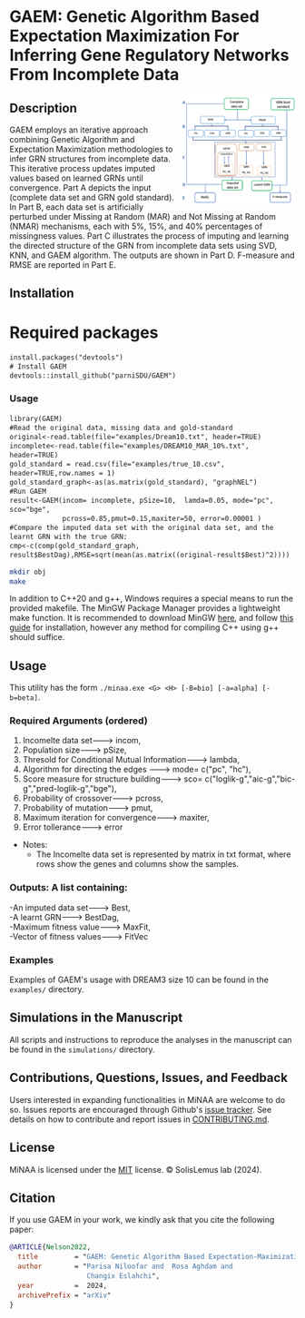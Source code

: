 
# GAEM: Genetic Algorithm Based Expectation Maximization For Inferring Gene Regulatory Networks From Incomplete Data

<img src="GAEM2.png" style="width:40%;" align=right>

## Description

GAEM employs an iterative approach combining Genetic Algorithm and Expectation Maximization methodologies to infer GRN structures from incomplete data. This iterative process updates imputed values based on learned GRNs until convergence.  Part A depicts the input (complete data set and GRN gold standard). In Part B, each data set is artificially perturbed under Missing at Random (MAR) and Not Missing at Random (NMAR) mechanisms, each with 5%, 15%, and 40% percentages of missingness values. Part C illustrates the process of imputing and learning the directed structure of the GRN from incomplete data sets using SVD, KNN, and GAEM algorithm. The outputs are shown in Part D. F-measure and RMSE are reported in Part E.

## Installation
# Required packages
```
install.packages("devtools")
# Install GAEM
devtools::install_github("parniSDU/GAEM")
```


### Usage
```
library(GAEM)
#Read the original data, missing data and gold-standard 
original<-read.table(file="examples/Dream10.txt", header=TRUE)
incomplete<-read.table(file="examples/DREAM10_MAR_10%.txt", header=TRUE)
gold_standard = read.csv(file="examples/true_10.csv", header=TRUE,row.names = 1)
gold_standard_graph<-as(as.matrix(gold_standard), "graphNEL")
#Run GAEM
result<-GAEM(incom= incomplete, pSize=10,  lamda=0.05, mode="pc", sco="bge",
             pcross=0.85,pmut=0.15,maxiter=50, error=0.00001 )
#Compare the imputed data set with the original data set, and the learnt GRN with the true GRN:
cmp<-c(comp(gold_standard_graph, result$BestDag),RMSE=sqrt(mean(as.matrix((original-result$Best)^2))))
```


```bash
mkdir obj
make
```

In addition to C++20 and g++, Windows requires a special means to run the provided makefile. The MinGW Package Manager provides a lightweight make function. It is recommended to download MinGW [here](https://sourceforge.net/projects/mingw/), and follow [this guide](https://linuxhint.com/run-makefile-windows/) for installation, however any method for compiling C++ using g++ should suffice.

## Usage

This utility has the form `./minaa.exe <G> <H> [-B=bio] [-a=alpha] [-b=beta]`.

### Required Arguments (ordered)
1. Incomelte data set---> incom,
2. Population size---> pSize,
3. Thresold for Conditional Mutual Information---> lambda,
4. Algorithm for directing the edges ---> mode= c("pc", "hc"),
5. Score measure for structure building---> sco= c("loglik-g","aic-g","bic-g","pred-loglik-g","bge"),
6. Probability of crossover---> pcross,
7. Probability of mutation---> pmut,
8. Maximum iteration for convergence---> maxiter, 
9. Error tollerance---> error
- Notes:
  - The Incomelte data set is represented by matrix in txt format, where rows show the genes and columns show the samples.

### Outputs: A list containing:

-An imputed data set---> Best,<br>
-A learnt GRN---> BestDag,<br>
-Maximum fitness value---> MaxFit,<br>
-Vector of fitness values---> FitVec

### Examples

Examples of GAEM's usage with DREAM3 size 10 can be found in the `examples/` directory.

## Simulations in the Manuscript

All scripts and instructions to reproduce the analyses in the manuscript can be found in the `simulations/` directory.

## Contributions, Questions, Issues, and Feedback

Users interested in expanding functionalities in MiNAA are welcome to do so. Issues reports are encouraged through Github's [issue tracker](https://github.com/solislemuslab/minaa/issues). See details on how to contribute and report issues in [CONTRIBUTING.md](https://github.com/solislemuslab/minaa/blob/master/CONTRIBUTING.md).

## License

MiNAA is licensed under the [MIT](https://opensource.org/licenses/MIT) license. &copy; SolisLemus lab (2024).

## Citation

If you use GAEM in your work, we kindly ask that you cite the following paper:

```bibtex
@ARTICLE{Nelson2022,
  title         = "GAEM: Genetic Algorithm Based Expectation-Maximization For Inferring Gene Regulatory Networks From Incomplete Data",
  author        = "Parisa Niloofar and  Rosa Aghdam and
                   Changix Eslahchi",
  year          =  2024,
  archivePrefix = "arXiv"
}
```

